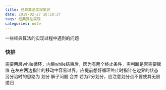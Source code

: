 ```yaml
---
title: 经典算法实现笔记
date: 2019-02-27 10:10:37
tags: 经典算法实现
categories: note
---
```

一些经典算法的实现过程中遇到的问题
<!--more-->

### 快排
需要两层while循环，内层while结束后，因为有两个终止条件，需判断是否需要赋值 
在左右两边指针的移动中容易过界，应提前想好循环终止时指针在边界的状态 
另分治时的思路为 划分 解子问题 合并 
若为2分划分，应注意划分点不要使其无限递归
